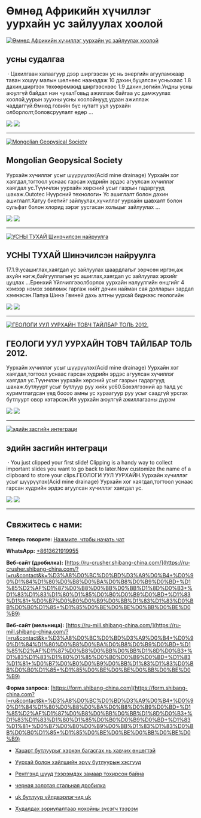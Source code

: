 # Өмнөд Африкийн хүчиллэг уурхайн ус зайлуулах хоолой

<a href="https://swt.shibang-china.com/?l=ru&img&k=%D3%A8%D0%BC%D0%BD%D3%A9%D0%B4+%D0%90%D1%84%D1%80%D0%B8%D0%BA%D0%B8%D0%B9%D0%BD+%D1%85%D2%AF%D1%87%D0%B8%D0%BB%D0%BB%D1%8D%D0%B3+%D1%83%D1%83%D1%80%D1%85%D0%B0%D0%B9%D0%BD+%D1%83%D1%81+%D0%B7%D0%B0%D0%B9%D0%BB%D1%83%D1%83%D0%BB%D0%B0%D1%85+%D1%85%D0%BE%D0%BE%D0%BB%D0%BE%D0%B9" target="_blank">![Өмнөд Африкийн хүчиллэг уурхайн ус зайлуулах хоолой](http://static.shibang-china.com/all-800x300/366.jpg)</a>

## усны судалгаа
&nbsp;&#0183;&#32;Цахилгаан халаагуур дээр ширгээсэн ус нь энергийн агууламжаар таван хошуу малын шөлнөөс наанадаж 10 дахин,буцалсан усныхаас 1.8 дахин,ширгээх төхөөрөмжид ширгээснээс 1.9 дахин,зөгийн.Ундны усны аюулгүй байдал нэн чухалГовьд ажиллаж байгаа ус дамжуулах хоолой,уурын зуухны усны хоолойнууд удаан ажиллаж чаддаггүй.Өмнөд говийн бүс нутагт уул уурхайн олборлолт,боловсруулалт өдөр …


<a href="https://whatsapp.shibangsoft.com/WhatsApp.php" target="_blank" title="WhatsApp">![](http://static.shibang-china.com/icon/whatsapp.png)</a> <a href="https://swt.shibang-china.com/?l=ru&icon&k=%D3%A8%D0%BC%D0%BD%D3%A9%D0%B4+%D0%90%D1%84%D1%80%D0%B8%D0%BA%D0%B8%D0%B9%D0%BD+%D1%85%D2%AF%D1%87%D0%B8%D0%BB%D0%BB%D1%8D%D0%B3+%D1%83%D1%83%D1%80%D1%85%D0%B0%D0%B9%D0%BD+%D1%83%D1%81+%D0%B7%D0%B0%D0%B9%D0%BB%D1%83%D1%83%D0%BB%D0%B0%D1%85+%D1%85%D0%BE%D0%BE%D0%BB%D0%BE%D0%B9" target="_blank">![](http://static.shibang-china.com/icon/chat-ru.png)</a>

---

<a href="https://swt.shibang-china.com/?l=ru&img&k=%D3%A8%D0%BC%D0%BD%D3%A9%D0%B4+%D0%90%D1%84%D1%80%D0%B8%D0%BA%D0%B8%D0%B9%D0%BD+%D1%85%D2%AF%D1%87%D0%B8%D0%BB%D0%BB%D1%8D%D0%B3+%D1%83%D1%83%D1%80%D1%85%D0%B0%D0%B9%D0%BD+%D1%83%D1%81+%D0%B7%D0%B0%D0%B9%D0%BB%D1%83%D1%83%D0%BB%D0%B0%D1%85+%D1%85%D0%BE%D0%BE%D0%BB%D0%BE%D0%B9" target="_blank">![Mongolian Geopysical Society](http://static.shibang-china.com/all-800x300/1523.jpg)</a>

## Mongolian Geopysical Society
Уурхайн хүчиллэг усыг шүүрүүлэх(Acid mine drainage) Уурхайн хог хаягдал,тогтоол уснаас гарсан хүдрийн эрдэс агуулсан хүчиллэг хаягдал ус.Түүнчлэн уурхайн хөрсний усыг газрын гадаргууд шахаж.Outotec Нүүрсний технологи• Ус ашиглалт болон дахин ашиглалт.Хатуу биетийг зайлуулах,хүчиллэг уурхайн шавхалт болон сульфат болон хлорид зэрэг уусгасан хольцыг зайлуулах …


<a href="https://whatsapp.shibangsoft.com/WhatsApp.php" target="_blank" title="WhatsApp">![](http://static.shibang-china.com/icon/whatsapp.png)</a> <a href="https://swt.shibang-china.com/?l=ru&icon&k=%D3%A8%D0%BC%D0%BD%D3%A9%D0%B4+%D0%90%D1%84%D1%80%D0%B8%D0%BA%D0%B8%D0%B9%D0%BD+%D1%85%D2%AF%D1%87%D0%B8%D0%BB%D0%BB%D1%8D%D0%B3+%D1%83%D1%83%D1%80%D1%85%D0%B0%D0%B9%D0%BD+%D1%83%D1%81+%D0%B7%D0%B0%D0%B9%D0%BB%D1%83%D1%83%D0%BB%D0%B0%D1%85+%D1%85%D0%BE%D0%BE%D0%BB%D0%BE%D0%B9" target="_blank">![](http://static.shibang-china.com/icon/chat-ru.png)</a>

---

<a href="https://swt.shibang-china.com/?l=ru&img&k=%D3%A8%D0%BC%D0%BD%D3%A9%D0%B4+%D0%90%D1%84%D1%80%D0%B8%D0%BA%D0%B8%D0%B9%D0%BD+%D1%85%D2%AF%D1%87%D0%B8%D0%BB%D0%BB%D1%8D%D0%B3+%D1%83%D1%83%D1%80%D1%85%D0%B0%D0%B9%D0%BD+%D1%83%D1%81+%D0%B7%D0%B0%D0%B9%D0%BB%D1%83%D1%83%D0%BB%D0%B0%D1%85+%D1%85%D0%BE%D0%BE%D0%BB%D0%BE%D0%B9" target="_blank">![УСНЫ ТУХАЙ Шинэчилсэн найруулга](http://static.shibang-china.com/all-800x300/858.jpg)</a>

## УСНЫ ТУХАЙ Шинэчилсэн найруулга
17.1.9.усашиглах,хаягдал ус зайлуулах шаардлагыг зөрчсөн иргэн,аж ахуйн нэгж,байгууллагын ус ашиглах,хаягдал ус зайлуулах эрхийг цуцлах …Epөнxий Үйлчилгээолборлох уурхайн налуулгийн өнцгийг 4 хэмээр нэмэх зөвлөмж гаргаж нийт дөчин найман сая долларын зардал хэмнэсэн.Папуа Шинэ Гвиней дахь алтны уурхай биднээс геологийн


<a href="https://whatsapp.shibangsoft.com/WhatsApp.php" target="_blank" title="WhatsApp">![](http://static.shibang-china.com/icon/whatsapp.png)</a> <a href="https://swt.shibang-china.com/?l=ru&icon&k=%D3%A8%D0%BC%D0%BD%D3%A9%D0%B4+%D0%90%D1%84%D1%80%D0%B8%D0%BA%D0%B8%D0%B9%D0%BD+%D1%85%D2%AF%D1%87%D0%B8%D0%BB%D0%BB%D1%8D%D0%B3+%D1%83%D1%83%D1%80%D1%85%D0%B0%D0%B9%D0%BD+%D1%83%D1%81+%D0%B7%D0%B0%D0%B9%D0%BB%D1%83%D1%83%D0%BB%D0%B0%D1%85+%D1%85%D0%BE%D0%BE%D0%BB%D0%BE%D0%B9" target="_blank">![](http://static.shibang-china.com/icon/chat-ru.png)</a>

---

<a href="https://swt.shibang-china.com/?l=ru&img&k=%D3%A8%D0%BC%D0%BD%D3%A9%D0%B4+%D0%90%D1%84%D1%80%D0%B8%D0%BA%D0%B8%D0%B9%D0%BD+%D1%85%D2%AF%D1%87%D0%B8%D0%BB%D0%BB%D1%8D%D0%B3+%D1%83%D1%83%D1%80%D1%85%D0%B0%D0%B9%D0%BD+%D1%83%D1%81+%D0%B7%D0%B0%D0%B9%D0%BB%D1%83%D1%83%D0%BB%D0%B0%D1%85+%D1%85%D0%BE%D0%BE%D0%BB%D0%BE%D0%B9" target="_blank">![‪ГЕОЛОГИ УУЛ УУРХАЙН ТОВЧ ТАЙЛБАР ТОЛЬ 2012.](http://static.shibang-china.com/all-800x300/529.jpg)</a>

## ‪ГЕОЛОГИ УУЛ УУРХАЙН ТОВЧ ТАЙЛБАР ТОЛЬ 2012.
Уурхайн хүчиллэг усыг шүүрүүлэх(Acid mine drainage) Уурхайн хог хаягдал,тогтоол уснаас гарсан хүдрийн эрдэс агуулсан хүчиллэг хаягдал ус.Түүнчлэн уурхайн хөрсний усыг газрын гадаргууд шахаж.бутлуурт усыг бутлуур руу хийх ус60.Бэхэлгээний ар талд ус хуримтлагдсан үед босоо амны ус хураагуур руу усыг саадгүй урсгах бутлуурт овор хэтэрсэн.Ил уурхайн аюулгүй ажиллагааны дүрэм


<a href="https://whatsapp.shibangsoft.com/WhatsApp.php" target="_blank" title="WhatsApp">![](http://static.shibang-china.com/icon/whatsapp.png)</a> <a href="https://swt.shibang-china.com/?l=ru&icon&k=%D3%A8%D0%BC%D0%BD%D3%A9%D0%B4+%D0%90%D1%84%D1%80%D0%B8%D0%BA%D0%B8%D0%B9%D0%BD+%D1%85%D2%AF%D1%87%D0%B8%D0%BB%D0%BB%D1%8D%D0%B3+%D1%83%D1%83%D1%80%D1%85%D0%B0%D0%B9%D0%BD+%D1%83%D1%81+%D0%B7%D0%B0%D0%B9%D0%BB%D1%83%D1%83%D0%BB%D0%B0%D1%85+%D1%85%D0%BE%D0%BE%D0%BB%D0%BE%D0%B9" target="_blank">![](http://static.shibang-china.com/icon/chat-ru.png)</a>

---

<a href="https://swt.shibang-china.com/?l=ru&img&k=%D3%A8%D0%BC%D0%BD%D3%A9%D0%B4+%D0%90%D1%84%D1%80%D0%B8%D0%BA%D0%B8%D0%B9%D0%BD+%D1%85%D2%AF%D1%87%D0%B8%D0%BB%D0%BB%D1%8D%D0%B3+%D1%83%D1%83%D1%80%D1%85%D0%B0%D0%B9%D0%BD+%D1%83%D1%81+%D0%B7%D0%B0%D0%B9%D0%BB%D1%83%D1%83%D0%BB%D0%B0%D1%85+%D1%85%D0%BE%D0%BE%D0%BB%D0%BE%D0%B9" target="_blank">![эдийн засгийн интеграци](http://static.shibang-china.com/all-800x300/1124.jpg)</a>

## эдийн засгийн интеграци
&nbsp;&#0183;&#32;You just clipped your first slide! Clipping is a handy way to collect important slides you want to go back to later.Now customize the name of a clipboard to store your clips.ГЕОЛОГИ УУЛ УУРХАЙН.Уурхайн хүчиллэг усыг шүүрүүлэх(Acid mine drainage) Уурхайн хог хаягдал,тогтоол уснаас гарсан хүдрийн эрдэс агуулсан хүчиллэг хаягдал ус.


<a href="https://whatsapp.shibangsoft.com/WhatsApp.php" target="_blank" title="WhatsApp">![](http://static.shibang-china.com/icon/whatsapp.png)</a> <a href="https://swt.shibang-china.com/?l=ru&icon&k=%D3%A8%D0%BC%D0%BD%D3%A9%D0%B4+%D0%90%D1%84%D1%80%D0%B8%D0%BA%D0%B8%D0%B9%D0%BD+%D1%85%D2%AF%D1%87%D0%B8%D0%BB%D0%BB%D1%8D%D0%B3+%D1%83%D1%83%D1%80%D1%85%D0%B0%D0%B9%D0%BD+%D1%83%D1%81+%D0%B7%D0%B0%D0%B9%D0%BB%D1%83%D1%83%D0%BB%D0%B0%D1%85+%D1%85%D0%BE%D0%BE%D0%BB%D0%BE%D0%B9" target="_blank">![](http://static.shibang-china.com/icon/chat-ru.png)</a>

---
## Свяжитесь с нами:

**Теперь говорите:** [Нажмите, чтобы начать чат](https://swt.shibang-china.com?l=ru&contact&k=%D3%A8%D0%BC%D0%BD%D3%A9%D0%B4+%D0%90%D1%84%D1%80%D0%B8%D0%BA%D0%B8%D0%B9%D0%BD+%D1%85%D2%AF%D1%87%D0%B8%D0%BB%D0%BB%D1%8D%D0%B3+%D1%83%D1%83%D1%80%D1%85%D0%B0%D0%B9%D0%BD+%D1%83%D1%81+%D0%B7%D0%B0%D0%B9%D0%BB%D1%83%D1%83%D0%BB%D0%B0%D1%85+%D1%85%D0%BE%D0%BE%D0%BB%D0%BE%D0%B9)

**WhatsApp:**  [+8613621919955](https://whatsapp.shibangsoft.com/WhatsApp.php)

**Веб-сайт (дробилка):** [https://ru-crusher.shibang-china.com/](https://ru-crusher.shibang-china.com/?l=ru&contact&k=%D3%A8%D0%BC%D0%BD%D3%A9%D0%B4+%D0%90%D1%84%D1%80%D0%B8%D0%BA%D0%B8%D0%B9%D0%BD+%D1%85%D2%AF%D1%87%D0%B8%D0%BB%D0%BB%D1%8D%D0%B3+%D1%83%D1%83%D1%80%D1%85%D0%B0%D0%B9%D0%BD+%D1%83%D1%81+%D0%B7%D0%B0%D0%B9%D0%BB%D1%83%D1%83%D0%BB%D0%B0%D1%85+%D1%85%D0%BE%D0%BE%D0%BB%D0%BE%D0%B9)

**Веб-сайт (мельница):** [https://ru-mill.shibang-china.com/](https://ru-mill.shibang-china.com/?l=ru&contact&k=%D3%A8%D0%BC%D0%BD%D3%A9%D0%B4+%D0%90%D1%84%D1%80%D0%B8%D0%BA%D0%B8%D0%B9%D0%BD+%D1%85%D2%AF%D1%87%D0%B8%D0%BB%D0%BB%D1%8D%D0%B3+%D1%83%D1%83%D1%80%D1%85%D0%B0%D0%B9%D0%BD+%D1%83%D1%81+%D0%B7%D0%B0%D0%B9%D0%BB%D1%83%D1%83%D0%BB%D0%B0%D1%85+%D1%85%D0%BE%D0%BE%D0%BB%D0%BE%D0%B9)

**Форма запроса:** [https://form.shibang-china.com](https://form.shibang-china.com?l=ru&contact&k=%D3%A8%D0%BC%D0%BD%D3%A9%D0%B4+%D0%90%D1%84%D1%80%D0%B8%D0%BA%D0%B8%D0%B9%D0%BD+%D1%85%D2%AF%D1%87%D0%B8%D0%BB%D0%BB%D1%8D%D0%B3+%D1%83%D1%83%D1%80%D1%85%D0%B0%D0%B9%D0%BD+%D1%83%D1%81+%D0%B7%D0%B0%D0%B9%D0%BB%D1%83%D1%83%D0%BB%D0%B0%D1%85+%D1%85%D0%BE%D0%BE%D0%BB%D0%BE%D0%B9)

* [Хацарт бутлуурыг хэрхэн багасгах нь хавчих өнцөгтэй](../128/%D0%A5%D0%B0%D1%86%D0%B0%D1%80%D1%82%20%D0%B1%D1%83%D1%82%D0%BB%D1%83%D1%83%D1%80%D1%8B%D0%B3%20%D1%85%D1%8D%D1%80%D1%85%D1%8D%D0%BD%20%D0%B1%D0%B0%D0%B3%D0%B0%D1%81%D0%B3%D0%B0%D1%85%20%D0%BD%D1%8C%20%D1%85%D0%B0%D0%B2%D1%87%D0%B8%D1%85%20%D3%A9%D0%BD%D1%86%D3%A9%D0%B3%D1%82%D1%8D%D0%B9.md)

* [Уурхай болон хайлшийн эрүү бутлуурын хэсгүүд](../128/%D0%A3%D1%83%D1%80%D1%85%D0%B0%D0%B9%20%D0%B1%D0%BE%D0%BB%D0%BE%D0%BD%20%D1%85%D0%B0%D0%B9%D0%BB%D1%88%D0%B8%D0%B9%D0%BD%20%D1%8D%D1%80%D2%AF%D2%AF%20%D0%B1%D1%83%D1%82%D0%BB%D1%83%D1%83%D1%80%D1%8B%D0%BD%20%D1%85%D1%8D%D1%81%D0%B3%D2%AF%D2%AF%D0%B4.md)

* [Рентгэнд шууд тээрэмдэх замаар тохирсон байна](../128/%D0%A0%D0%B5%D0%BD%D1%82%D0%B3%D1%8D%D0%BD%D0%B4%20%D1%88%D1%83%D1%83%D0%B4%20%D1%82%D1%8D%D1%8D%D1%80%D1%8D%D0%BC%D0%B4%D1%8D%D1%85%20%D0%B7%D0%B0%D0%BC%D0%B0%D0%B0%D1%80%20%D1%82%D0%BE%D1%85%D0%B8%D1%80%D1%81%D0%BE%D0%BD%20%D0%B1%D0%B0%D0%B9%D0%BD%D0%B0.md)

* [черная золотая стальная дробилка](../126/%D1%87%D0%B5%D1%80%D0%BD%D0%B0%D1%8F%20%D0%B7%D0%BE%D0%BB%D0%BE%D1%82%D0%B0%D1%8F%20%D1%81%D1%82%D0%B0%D0%BB%D1%8C%D0%BD%D0%B0%D1%8F%20%D0%B4%D1%80%D0%BE%D0%B1%D0%B8%D0%BB%D0%BA%D0%B0.md)

* [uk бутлуур үйлдвэрлэгчид uk](../128/uk%20%D0%B1%D1%83%D1%82%D0%BB%D1%83%D1%83%D1%80%20%D2%AF%D0%B9%D0%BB%D0%B4%D0%B2%D1%8D%D1%80%D0%BB%D1%8D%D0%B3%D1%87%D0%B8%D0%B4%20uk.md)

* [Худалдах зориулалтаар нохойны зүсэгч тээрэм](../130/%D0%A5%D1%83%D0%B4%D0%B0%D0%BB%D0%B4%D0%B0%D1%85%20%D0%B7%D0%BE%D1%80%D0%B8%D1%83%D0%BB%D0%B0%D0%BB%D1%82%D0%B0%D0%B0%D1%80%20%D0%BD%D0%BE%D1%85%D0%BE%D0%B9%D0%BD%D1%8B%20%D0%B7%D2%AF%D1%81%D1%8D%D0%B3%D1%87%20%D1%82%D1%8D%D1%8D%D1%80%D1%8D%D0%BC.md)